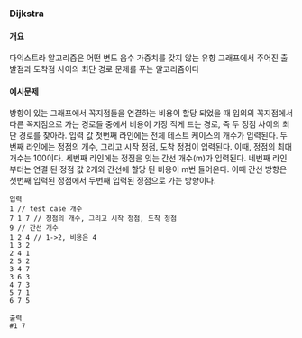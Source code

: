 ### Dijkstra

#### 개요
다익스트라 알고리즘은 어떤 변도 음수 가중치를 갖지 않는 유향 그래프에서 주어진 출발점과 도착점 사이의 최단 경로 문제를 푸는 알고리즘이다


#### 예시문제
방향이 있는 그래프에서 꼭지점들을 연결하는 비용이 할당 되었을 때 임의의 꼭지점에서 다른 꼭지점으로 가는 경로들 중에서 비용이 가장 적게 드는 경로, 즉 두 정점 사이의 최단 경로를 찾아라. 입력 값 첫번째 라인에는 전체 테스트 케이스의 개수가 입력된다. 두번째 라인에는 정점의 개수, 그리고 시작 정점, 도착 정점이 입력된다. 이때, 정점의 최대 개수는 100이다. 세번째 라인에는 정점을 잇는 간선 개수(m)가 입력된다. 네번째 라인부터는 연결 된 정점 값 2개와 간선에 할당 된 비용이 m번 들어온다. 이때 간선 방향은 첫번째 입력된 정점에서 두번째 입력된 정점으로 가는 방향이다.

```
입력
1 // test case 개수
7 1 7 // 정점의 개수, 그리고 시작 정점, 도착 정점
9 // 간선 개수
1 2 4 // 1->2, 비용은 4
1 3 2
2 4 1
2 5 2
3 4 7
3 6 3
4 7 3
5 7 1
6 7 5
```
```
출력
#1 7
```